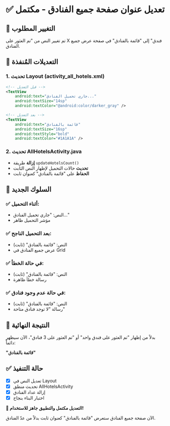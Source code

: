# ✅ تعديل عنوان صفحة جميع الفنادق - مكتمل

## 🔄 التغيير المطلوب
تم تغيير النص من "تم العثور على X فندق" إلى "قائمة بالفنادق" في صفحة عرض جميع الفنادق.

## 📝 التعديلات المُنفذة

### 1. تحديث Layout (activity_all_hotels.xml)
```xml
<!-- قبل التعديل -->
<TextView
    android:text="جاري تحميل الفنادق..."
    android:textSize="14sp"
    android:textColor="@android:color/darker_gray" />

<!-- بعد التعديل -->
<TextView
    android:text="قائمة بالفنادق"
    android:textSize="16sp"
    android:textStyle="bold"
    android:textColor="#1A1A1A" />
```

### 2. تحديث AllHotelsActivity.java
- **إزالة** طريقة `updateHotelsCount()` 
- **تحديث** حالات التحميل لإظهار النص الثابت
- **الحفاظ** على "قائمة بالفنادق" كعنوان ثابت

## 🎯 السلوك الجديد

### ✅ أثناء التحميل:
- النص: "جاري تحميل الفنادق..."
- مؤشر التحميل ظاهر

### ✅ بعد التحميل الناجح:
- النص: "قائمة بالفنادق" (ثابت)
- عرض جميع الفنادق في Grid

### ✅ في حالة الخطأ:
- النص: "قائمة بالفنادق" (ثابت)
- رسالة خطأ ظاهرة

### ✅ في حالة عدم وجود فنادق:
- النص: "قائمة بالفنادق" (ثابت)
- رسالة "لا توجد فنادق متاحة"

## 📱 النتيجة النهائية
بدلاً من إظهار "تم العثور على فندق واحد" أو "تم العثور على 3 فنادق"، الآن سيظهر دائماً:

**"قائمة بالفنادق"**

## ✅ حالة التنفيذ
- [x] تعديل النص في Layout
- [x] تحديث منطق AllHotelsActivity
- [x] إزالة عداد الفنادق
- [x] اختبار البناء بنجاح

**🎉 التعديل مكتمل والتطبيق جاهز للاستخدام!**

الآن صفحة جميع الفنادق ستعرض "قائمة بالفنادق" كعنوان ثابت بدلاً من عدّ الفنادق.
